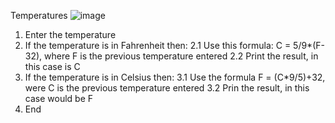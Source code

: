 Temperatures ![image](https://user-images.githubusercontent.com/126510065/232603362-05b8f638-b02f-497b-9533-2b39f4ae2aec.png)

1. Enter the temperature
2. If the temperature is in Fahrenheit then:
	2.1 Use this formula: C = 5/9*(F-32), where F is the previous temperature entered
	2.2 Print the result, in this case is C
3. If the temperature is in Celsius then:
	3.1 Use the formula F = (C*9/5)+32, were C is the previous temperature entered
	3.2 Prin the result, in this case would be F
4. End
